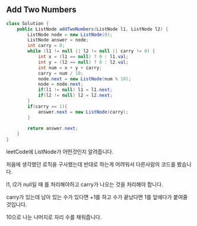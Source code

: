 ## Add Two Numbers

```java
class Solution {
    public ListNode addTwoNumbers(ListNode l1, ListNode l2) {
        ListNode node = new ListNode(0);
        ListNode answer = node;
        int carry = 0;
        while (l1 != null || l2 != null || carry != 0) {
            int x = (l1 == null) ? 0 : l1.val; 
            int y = (l2 == null) ? 0 : l2.val;
            int num = x + y + carry;
            carry = num / 10;
            node.next = new ListNode(num % 10);
            node = node.next;
            if(l1 != null) l1 = l1.next;
            if(l2 != null) l2 = l2.next;
        }
        if(carry == 1){
            answer.next = new ListNode(carry);
        }
        
        return answer.next;
    }
}
```

leetCode에 ListNode가 어떤것인지 알려줍니다.



처음에 생각했던 로직을 구사했는데 반대로 하는게 어려워서 다른사람의 코드를 봤습니다.

l1, l2가 null일 때 를 처리해야하고 carry가 나오는 것을 처리해야 합니다.



carry가 있는데 남아 있는 수가 있다면 +1를 하고 수가 끝났다면 1를 앞에다가 붙여줄 것입니다.

10으로 나눈 나머지로 자리 수를 채워줍니다.